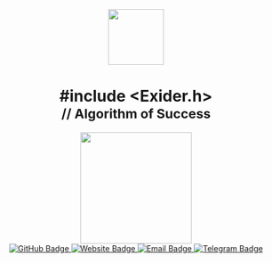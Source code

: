 <div align="center">
  <img src="https://media.giphy.com/media/M9gbBd9nbDrOTu1Mqx/giphy.gif" width="100"/>
  
  <h1>#include &lt;Exider.h&gt;<br/><small>// Algorithm of Success</small></h1>
  
  <img src="https://media.giphy.com/media/z8rEcJ6I0hiUM/giphy.gif" width="200"/>
  
  <div id="badges">
    <a href="https://github.com/Ex1d3r">
      <img src="https://img.shields.io/badge/GitHub-100000?style=for-the-badge&logo=github&logoColor=white" alt="GitHub Badge"/>
    </a>
    <a href="https://exider.tech">
      <img src="https://img.shields.io/badge/Website-3b5998?style=for-the-badge&logo=google-chrome&logoColor=white" alt="Website Badge"/>
    </a>
    <a href="mailto:contact@exider.tech">
      <img src="https://img.shields.io/badge/Email-D14836?style=for-the-badge&logo=gmail&logoColor=white" alt="Email Badge"/>
    </a>
    <a href="https://t.me/ex1d3r">
      <img src="https://img.shields.io/badge/Telegram-2CA5E0?style=for-the-badge&logo=telegram&logoColor=white" alt="Telegram Badge"/>
    </a>
  </div>
</div>
